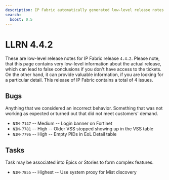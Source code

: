 ```yaml
---
description: IP Fabric automatically generated low-level release notes for version 4.4.2.
search:
  boost: 0.5
---
```


# LLRN 4.4.2

These are low-level release notes for IP Fabric release `4.4.2`. Please note, that this page contains very low-level information about the actual release, which can lead to false conclusions if you don't have access to the tickets. On the other hand, it can provide valuable information, if you are looking for a particular detail. This release of IP Fabric contains a total of 4 issues.

## Bugs

Anything that we considered an incorrect behavior. Something that was not working as expected or turned out that did not meet customers' demand.

- `NIM-7147` -- Medium -- Login banner on Fortinet
- `NIM-7781` -- High -- Older VSS stopped showing up in the VSS table
- `NIM-7796` -- High -- Empty PIDs in EoL Detail table

## Tasks

Task may be associated into Epics or Stories to form complex features.

- `NIM-7855` -- Highest -- Use system proxy for Mist discovery
